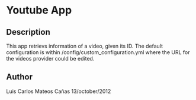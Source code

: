 # Youtube App

## Description

This app retrievs information of a video, given its ID. The default configuration is within /config/custom_configuration.yml where the URL for the videos provider could be edited.



## Author

Luis Carlos Mateos Cañas
13/october/2012 